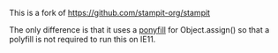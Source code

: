 This is a fork of https://github.com/stampit-org/stampit

The only difference is that it uses a [ponyfill](https://github.com/sindresorhus/ponyfill) for Object.assign() so that a polyfill is not required to run this on IE11.
